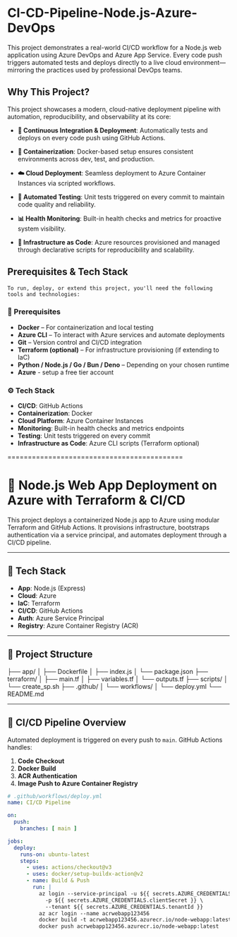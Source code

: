 # CI-CD-Pipeline-Node.js-Azure-DevOps
This project demonstrates a real-world CI/CD workflow for a Node.js web application using Azure DevOps and Azure App Service. Every code push triggers automated tests and deploys directly to a live cloud environment—mirroring the practices used by professional DevOps teams.

## Why This Project?
  This project showcases a modern, cloud-native deployment pipeline with automation, reproducibility, and observability at its core:

- **🔁 Continuous Integration & Deployment**: Automatically tests and deploys on every code push using GitHub Actions.

- **🐳 Containerization**: Docker-based setup ensures consistent environments across dev, test, and production.

- **☁️ Cloud Deployment**: Seamless deployment to Azure Container Instances via scripted workflows.  
 
- **🧪 Automated Testing**: Unit tests triggered on every commit to maintain code quality and reliability. 
  
- **📊 Health Monitoring**: Built-in health checks and metrics for proactive system visibility. 
  
- **📜 Infrastructure as Code**: Azure resources provisioned and managed through declarative scripts for reproducibility and scalability.


## Prerequisites & Tech Stack
    To run, deploy, or extend this project, you'll need the following tools and technologies:

### 🔧 Prerequisites
- **Docker** – For containerization and local testing
- **Azure CLI** – To interact with Azure services and automate deployments
- **Git** – Version control and CI/CD integration
- **Terraform (optional)** – For infrastructure provisioning (if extending to IaC)
- **Python / Node.js / Go / Bun / Deno** – Depending on your chosen runtime
- **Azure** - setup a free tier account

### ⚙️ Tech Stack
- **CI/CD**: GitHub Actions  
- **Containerization**: Docker  
- **Cloud Platform**: Azure Container Instances  
- **Monitoring**: Built-in health checks and metrics endpoints  
- **Testing**: Unit tests triggered on every commit  
- **Infrastructure as Code**: Azure CLI scripts (Terraform optional)



===========================================

# 🚀 Node.js Web App Deployment on Azure with Terraform & CI/CD

This project deploys a containerized Node.js app to Azure using modular Terraform and GitHub Actions. It provisions infrastructure, bootstraps authentication via a service principal, and automates deployment through a CI/CD pipeline.

---

## 🧩 Tech Stack

- **App**: Node.js (Express)
- **Cloud**: Azure
- **IaC**: Terraform
- **CI/CD**: GitHub Actions
- **Auth**: Azure Service Principal
- **Registry**: Azure Container Registry (ACR)

---

## 📁 Project Structure

├── app/ │ ├── Dockerfile │ ├── index.js │ └── package.json ├── terraform/ │ ├── main.tf │ ├── variables.tf │ └── outputs.tf ├── scripts/ │ └── create_sp.sh ├── .github/ │ └── workflows/ │ └── deploy.yml └── README.md


---

## 🔄 CI/CD Pipeline Overview

Automated deployment is triggered on every push to `main`. GitHub Actions handles:

1. **Code Checkout**
2. **Docker Build**
3. **ACR Authentication**
4. **Image Push to Azure Container Registry**

```yaml
# .github/workflows/deploy.yml
name: CI/CD Pipeline

on:
  push:
    branches: [ main ]

jobs:
  deploy:
    runs-on: ubuntu-latest
    steps:
      - uses: actions/checkout@v3
      - uses: docker/setup-buildx-action@v2
      - name: Build & Push
        run: |
          az login --service-principal -u ${{ secrets.AZURE_CREDENTIALS.clientId }} \
            -p ${{ secrets.AZURE_CREDENTIALS.clientSecret }} \
            --tenant ${{ secrets.AZURE_CREDENTIALS.tenantId }}
          az acr login --name acrwebapp123456
          docker build -t acrwebapp123456.azurecr.io/node-webapp:latest ./app
          docker push acrwebapp123456.azurecr.io/node-webapp:latest


  
  





